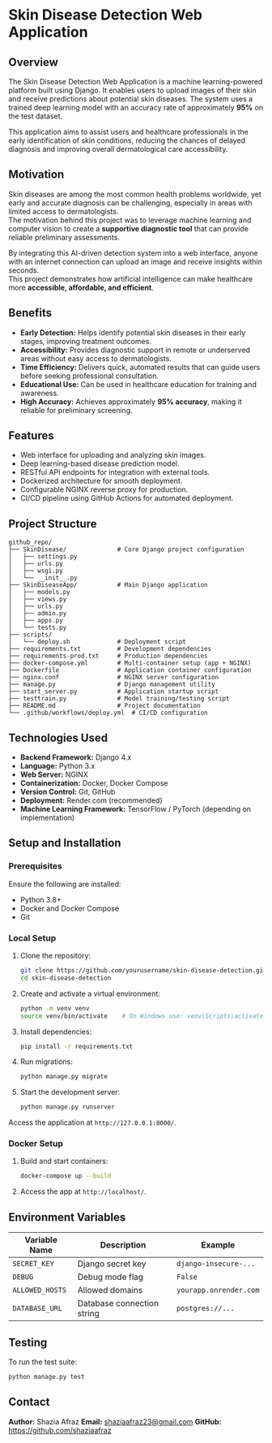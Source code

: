 # Skin Disease Detection Web Application

## Overview

The Skin Disease Detection Web Application is a machine learning-powered platform built using Django. It enables users to upload images of their skin and receive predictions about potential skin diseases. The system uses a trained deep learning model with an accuracy rate of approximately **95%** on the test dataset.

This application aims to assist users and healthcare professionals in the early identification of skin conditions, reducing the chances of delayed diagnosis and improving overall dermatological care accessibility.

## Motivation

Skin diseases are among the most common health problems worldwide, yet early and accurate diagnosis can be challenging, especially in areas with limited access to dermatologists.  
The motivation behind this project was to leverage machine learning and computer vision to create a **supportive diagnostic tool** that can provide reliable preliminary assessments.  

By integrating this AI-driven detection system into a web interface, anyone with an internet connection can upload an image and receive insights within seconds.  
This project demonstrates how artificial intelligence can make healthcare more **accessible, affordable, and efficient**.

## Benefits

- **Early Detection:** Helps identify potential skin diseases in their early stages, improving treatment outcomes.
- **Accessibility:** Provides diagnostic support in remote or underserved areas without easy access to dermatologists.
- **Time Efficiency:** Delivers quick, automated results that can guide users before seeking professional consultation.
- **Educational Use:** Can be used in healthcare education for training and awareness.
- **High Accuracy:** Achieves approximately **95% accuracy**, making it reliable for preliminary screening.

## Features

- Web interface for uploading and analyzing skin images.
- Deep learning-based disease prediction model.
- RESTful API endpoints for integration with external tools.
- Dockerized architecture for smooth deployment.
- Configurable NGINX reverse proxy for production.
- CI/CD pipeline using GitHub Actions for automated deployment.

## Project Structure

```
github_repo/
├── SkinDisease/              # Core Django project configuration
│   ├── settings.py
│   ├── urls.py
│   ├── wsgi.py
│   └── __init__.py
├── SkinDiseaseApp/           # Main Django application
│   ├── models.py
│   ├── views.py
│   ├── urls.py
│   ├── admin.py
│   ├── apps.py
│   └── tests.py
├── scripts/
│   └── deploy.sh             # Deployment script
├── requirements.txt          # Development dependencies
├── requirements-prod.txt     # Production dependencies
├── docker-compose.yml        # Multi-container setup (app + NGINX)
├── Dockerfile                # Application container configuration
├── nginx.conf                # NGINX server configuration
├── manage.py                 # Django management utility
├── start_server.py           # Application startup script
├── testtrain.py              # Model training/testing script
├── README.md                 # Project documentation
└── .github/workflows/deploy.yml  # CI/CD configuration
```

## Technologies Used

- **Backend Framework:** Django 4.x
- **Language:** Python 3.x
- **Web Server:** NGINX
- **Containerization:** Docker, Docker Compose
- **Version Control:** Git, GitHub
- **Deployment:** Render.com (recommended)
- **Machine Learning Framework:** TensorFlow / PyTorch (depending on implementation)

## Setup and Installation

### Prerequisites

Ensure the following are installed:

- Python 3.8+
- Docker and Docker Compose
- Git

### Local Setup

1. Clone the repository:

   ```bash
   git clone https://github.com/yourusername/skin-disease-detection.git
   cd skin-disease-detection
   ```

2. Create and activate a virtual environment:

   ```bash
   python -m venv venv
   source venv/bin/activate    # On Windows use: venv\Scripts\activate
   ```

3. Install dependencies:

   ```bash
   pip install -r requirements.txt
   ```

4. Run migrations:

   ```bash
   python manage.py migrate
   ```

5. Start the development server:

   ```bash
   python manage.py runserver
   ```

Access the application at `http://127.0.0.1:8000/`.

### Docker Setup

1. Build and start containers:

   ```bash
   docker-compose up --build
   ```

2. Access the app at `http://localhost/`.


## Environment Variables

| Variable Name | Description | Example |
|----------------|--------------|----------|
| `SECRET_KEY` | Django secret key | `django-insecure-...` |
| `DEBUG` | Debug mode flag | `False` |
| `ALLOWED_HOSTS` | Allowed domains | `yourapp.onrender.com` |
| `DATABASE_URL` | Database connection string | `postgres://...` |

## Testing

To run the test suite:

```bash
python manage.py test
```


## Contact

**Author:** Shazia Afraz
**Email:** shaziaafraz23@gmail.com 
**GitHub:** https://github.com/shaziaafraz
